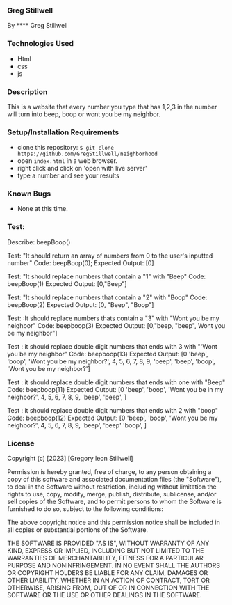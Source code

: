 ### Greg Stillwell

By ****
Greg Stillwell

### Technologies Used
- Html
- css
- js

### Description
This is a website that every number you type that has 1,2,3 in the number will turn into beep, boop or wont you be my neighbor.

### Setup/Installation Requirements
- clone this repository: `$ git clone https://github.com/GregStillwell/neighborhood`
- open `index.html` in a web browser.
- right click and click on 'open with live server'
- type a number and see your results

### Known Bugs
- None at this time.

### Test:

Describe: beepBoop()

Test: "It should return an array of numbers from 0 to the user's inputted number"
Code: beepBoop(0);
Expected Output: [0]

Test: "It should replace numbers that contain a "1" with "Beep"
Code: beepBoop(1)
Expected Output: [0,"Beep"]

Test: "It should replace numbers that contain a "2" with "Boop"
Code: beepBoop(2)
Expected Output: [0, "Beep", "Boop"]

Test: :It should replace numbers thats contain a "3" with "Wont you be my neighbor" 
Code: beepboop(3)
Expected Output: [0,"beep, "beep", Wont you be my neighbor"]

Test : it should replace double digit numbers that ends with 3 with "'Wont you be my neighbor"
Code: beepboop(13)
Expected Output:  [0 'beep', 'boop', 'Wont you be my neighbor?', 4, 5, 6, 7, 8, 9, 'beep', 'beep', 'boop', 'Wont you be my neighbor?']

Test : it should replace double digit numbers that ends with one with "Beep"
Code: beepboop(11)
Expected Output:  [0 'beep', 'boop', 'Wont you be in my neighbor?', 4, 5, 6, 7, 8, 9, 'beep', 'beep', ]

Test : it should replace double digit numbers that ends with 2 with "boop"
Code: beepboop(12)
Expected Output:  [0 'beep', 'boop', 'Wont you be my neighbor?', 4, 5, 6, 7, 8, 9, 'beep', 'beep' 'boop', ]

### License

Copyright (c) [2023] [Gregory leon Stillwell]

Permission is hereby granted, free of charge, to any person obtaining a copy of this software and associated documentation files (the "Software"), to deal in the Software without restriction, including without limitation the rights to use, copy, modify, merge, publish, distribute, sublicense, and/or sell copies of the Software, and to permit persons to whom the Software is furnished to do so, subject to the following conditions:

The above copyright notice and this permission notice shall be included in all copies or substantial portions of the Software.

THE SOFTWARE IS PROVIDED "AS IS", WITHOUT WARRANTY OF ANY KIND, EXPRESS OR IMPLIED, INCLUDING BUT NOT LIMITED TO THE WARRANTIES OF MERCHANTABILITY, FITNESS FOR A PARTICULAR PURPOSE AND NONINFRINGEMENT. IN NO EVENT SHALL THE AUTHORS OR COPYRIGHT HOLDERS BE LIABLE FOR ANY CLAIM, DAMAGES OR OTHER LIABILITY, WHETHER IN AN ACTION OF CONTRACT, TORT OR OTHERWISE, ARISING FROM, OUT OF OR IN CONNECTION WITH THE SOFTWARE OR THE USE OR OTHER DEALINGS IN THE SOFTWARE.